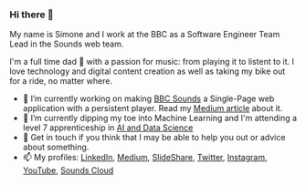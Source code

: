 ### Hi there 👋

My name is Simone and I work at the BBC as a Software Engineer Team Lead in the Sounds web team.

I'm a full time dad 🍼 with a passion for music: from playing it to listent to it. I love technology and digital content creation as well as taking my bike out for a ride, no matter where.

- 🔭 I’m currently working on making [BBC Sounds](https://www.bbc.co.uk/sounds) a Single-Page web application with a persistent player. Read my [Medium article](https://medium.com/bbc-product-technology/sounds-web-next-a-persistent-player-prototype-for-bbc-sounds-bf996ef0c332) about it.
- 🌱 I’m currently dipping my toe into Machine Learning and I'm attending a level 7 apprenticeship in [AI and Data Science](https://www.cambridgespark.com/data-apprenticeships/level-7-ai-data-science)
- 💬 Get in touch if you think that I may be able to help you out or advice about something.
- 📫 My profiles: [LinkedIn](https://www.linkedin.com/in/simonespaccarotella), [Medium](https://medium.simonespaccarotella.com), [SlideShare](https://www.slideshare.net/simonespaccarotella), [Twitter](https://twitter.com/AboutSaiMon), [Instagram](https://www.instagram.com/about.saimon), [YouTube](https://www.youtube.com/@about.saimon), [Sounds Cloud](https://soundcloud.com/sai-mon-327928164)
